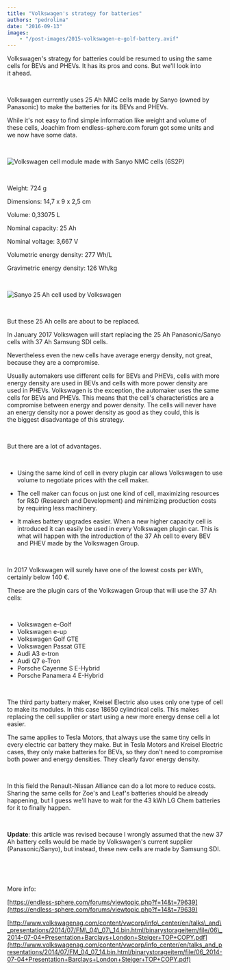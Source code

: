 ```yaml
---
title: "Volkswagen's strategy for batteries"
authors: "pedrolima"
date: "2016-09-13"
images: 
    - "/post-images/2015-volkswagen-e-golf-battery.avif"
---
```


Volkswagen's strategy for batteries could be resumed to using the same cells for BEVs and PHEVs. It has its pros and cons. But we'll look into it ahead.

 

Volkswagen currently uses 25 Ah NMC cells made by Sanyo (owned by Panasonic) to make the batteries for its BEVs and PHEVs.

While it's not easy to find simple information like weight and volume of these cells, Joachim from endless-sphere.com forum got some units and we now have some data.

 

![Volkswagen cell module made with Sanyo NMC cells (6S2P)](post-images/sanyo-25-ah-battery-cell-module.avif)

 

Weight: 724 g

Dimensions: 14,7 x 9 x 2,5 cm

Volume: 0,33075 L

Nominal capacity: 25 Ah

Nominal voltage: 3,667 V

Volumetric energy density: 277 Wh/L

Gravimetric energy density: 126 Wh/kg

 

![Sanyo 25 Ah cell used by Volkswagen](post-images/sanyo-25-ah-battery-cell.avif)

 

But these 25 Ah cells are about to be replaced.

In January 2017 Volkswagen will start replacing the 25 Ah Panasonic/Sanyo cells with 37 Ah Samsung SDI cells.

Nevertheless even the new cells have average energy density, not great, because they are a compromise.

Usually automakers use different cells for BEVs and PHEVs, cells with more energy density are used in BEVs and cells with more power density are used in PHEVs. Volkswagen is the exception, the automaker uses the same cells for BEVs and PHEVs. This means that the cell's characteristics are a compromise between energy and power density. The cells will never have an energy density nor a power density as good as they could, this is the biggest disadvantage of this strategy.

 

But there are a lot of advantages.

 

- Using the same kind of cell in every plugin car allows Volkswagen to use volume to negotiate prices with the cell maker.

- The cell maker can focus on just one kind of cell, maximizing resources for R&D (Research and Development) and minimizing production costs by requiring less machinery.

- It makes battery upgrades easier. When a new higher capacity cell is introduced it can easily be used in every Volkswagen plugin car. This is what will happen with the introduction of the 37 Ah cell to every BEV and PHEV made by the Volkswagen Group.

 

In 2017 Volkswagen will surely have one of the lowest costs per kWh, certainly below 140 €.

These are the plugin cars of the Volkswagen Group that will use the 37 Ah cells:

 

- Volkswagen e-Golf
- Volkswagen e-up
- Volkswagen Golf GTE
- Volkswagen Passat GTE
- Audi A3 e-tron
- Audi Q7 e-Tron
- Porsche Cayenne S E-Hybrid
- Porsche Panamera 4 E-Hybrid

 

The third party battery maker, Kreisel Electric also uses only one type of cell to make its modules. In this case 18650 cylindrical cells. This makes replacing the cell supplier or start using a new more energy dense cell a lot easier.

The same applies to Tesla Motors, that always use the same tiny cells in every electric car battery they make. But in Tesla Motors and Kreisel Electric cases, they only make batteries for BEVs, so they don't need to compromise both power and energy densities. They clearly favor energy density.

 

In this field the Renault-Nissan Alliance can do a lot more to reduce costs. Sharing the same cells for Zoe's and Leaf's batteries should be already happening, but I guess we'll have to wait for the 43 kWh LG Chem batteries for it to finally happen.

 

**Update**: this article was revised because I wrongly assumed that the new 37 Ah battery cells would be made by Volkswagen's current supplier (Panasonic/Sanyo), but instead, these new cells are made by Samsung SDI.

 

 

More info:

[https://endless-sphere.com/forums/viewtopic.php?f=14&t=79639](https://endless-sphere.com/forums/viewtopic.php?f=14&t=79639)

[http://www.volkswagenag.com/content/vwcorp/info\_center/en/talks\_and\_presentations/2014/07/FM\_04\_07\_14.bin.html/binarystorageitem/file/06\_2014-07-04+Presentation+Barclays+London+Steiger+TOP+COPY.pdf](http://www.volkswagenag.com/content/vwcorp/info_center/en/talks_and_presentations/2014/07/FM_04_07_14.bin.html/binarystorageitem/file/06_2014-07-04+Presentation+Barclays+London+Steiger+TOP+COPY.pdf)
